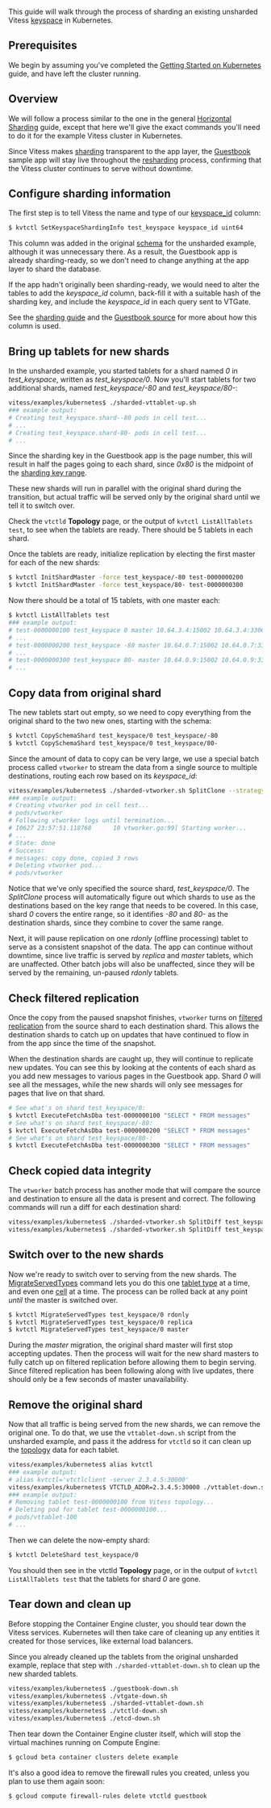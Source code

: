 This guide will walk through the process of sharding an existing unsharded
Vitess [keyspace](http://vitess.io/overview/concepts.html#keyspace) in Kubernetes.

## Prerequisites

We begin by assuming you've completed the
[Getting Started on Kubernetes](http://vitess.io/getting-started/) guide, and
have left the cluster running.

## Overview

We will follow a process similar to the one in the general
[Horizontal Sharding](http://vitess.io/user-guide/horizontal-sharding.html)
guide, except that here we'll give the exact commands you'll need to do it for
the example Vitess cluster in Kubernetes.

Since Vitess makes [sharding](http://vitess.io/user-guide/sharding.html)
transparent to the app layer, the
[Guestbook](https://github.com/youtube/vitess/tree/master/examples/kubernetes/guestbook)
sample app will stay live throughout the
[resharding](http://vitess.io/user-guide/sharding.html#resharding) process,
confirming that the Vitess cluster continues to serve without downtime.

## Configure sharding information

The first step is to tell Vitess the name and type of our
[keyspace_id](http://vitess.io/overview/concepts.html#keyspace-id) column:

``` sh
$ kvtctl SetKeyspaceShardingInfo test_keyspace keyspace_id uint64
```

This column was added in the original
[schema](https://github.com/youtube/vitess/blob/master/examples/kubernetes/create_test_table.sql)
for the unsharded example, although it was unnecessary there.
As a result, the Guestbook app is already sharding-ready,
so we don't need to change anything at the app layer to shard the database.

If the app hadn't originally been sharding-ready, we would need to alter
the tables to add the *keyspace_id* column, back-fill it with a suitable hash
of the sharding key, and include the *keyspace_id* in each query sent to VTGate.

See the [sharding guide](http://vitess.io/user-guide/sharding.html#range-based-sharding)
and the [Guestbook source](https://github.com/youtube/vitess/blob/master/examples/kubernetes/guestbook/main.py)
for more about how this column is used.

## Bring up tablets for new shards

In the unsharded example, you started tablets for a shard
named *0* in *test_keyspace*, written as *test_keyspace/0*.
Now you'll start tablets for two additional shards,
named *test_keyspace/-80* and *test_keyspace/80-*:

``` sh
vitess/examples/kubernetes$ ./sharded-vttablet-up.sh
### example output:
# Creating test_keyspace.shard--80 pods in cell test...
# ...
# Creating test_keyspace.shard-80- pods in cell test...
# ...
```

Since the sharding key in the Guestbook app is the page number,
this will result in half the pages going to each shard,
since *0x80* is the midpoint of the
[sharding key range](http://vitess.io/user-guide/sharding.html#key-ranges-and-partitions).

These new shards will run in parallel with the original shard during the
transition, but actual traffic will be served only by the original shard
until we tell it to switch over.

Check the `vtctld` **Topology** page, or the output of `kvtctl ListAllTablets test`,
to see when the tablets are ready. There should be 5 tablets in each shard.

Once the tablets are ready, initialize replication by electing the first master
for each of the new shards:

``` sh
$ kvtctl InitShardMaster -force test_keyspace/-80 test-0000000200
$ kvtctl InitShardMaster -force test_keyspace/80- test-0000000300
```

Now there should be a total of 15 tablets, with one master each:

``` sh
$ kvtctl ListAllTablets test
### example output:
# test-0000000100 test_keyspace 0 master 10.64.3.4:15002 10.64.3.4:3306 []
# ...
# test-0000000200 test_keyspace -80 master 10.64.0.7:15002 10.64.0.7:3306 []
# ...
# test-0000000300 test_keyspace 80- master 10.64.0.9:15002 10.64.0.9:3306 []
# ...
```

## Copy data from original shard

The new tablets start out empty, so we need to copy everything from the
original shard to the two new ones, starting with the schema:

``` sh
$ kvtctl CopySchemaShard test_keyspace/0 test_keyspace/-80
$ kvtctl CopySchemaShard test_keyspace/0 test_keyspace/80-
```

Since the amount of data to copy can be very large, we use a special
batch process called `vtworker` to stream the data from a single source
to multiple destinations, routing each row based on its *keyspace_id*:

``` sh
vitess/examples/kubernetes$ ./sharded-vtworker.sh SplitClone --strategy=-populate_blp_checkpoint test_keyspace/0
### example output:
# Creating vtworker pod in cell test...
# pods/vtworker
# Following vtworker logs until termination...
# I0627 23:57:51.118768      10 vtworker.go:99] Starting worker...
# ...
# State: done
# Success:
# messages: copy done, copied 3 rows
# Deleting vtworker pod...
# pods/vtworker
```

Notice that we've only specified the source shard, *test_keyspace/0*.
The *SplitClone* process will automatically figure out which shards to use
as the destinations based on the key range that needs to be covered.
In this case, shard *0* covers the entire range, so it identifies
*-80* and *80-* as the destination shards, since they combine to cover the
same range.

Next, it will pause replication on one *rdonly* (offline processing) tablet
to serve as a consistent snapshot of the data. The app can continue without
downtime, since live traffic is served by *replica* and *master* tablets,
which are unaffected. Other batch jobs will also be unaffected, since they
will be served by the remaining, un-paused *rdonly* tablets.

## Check filtered replication

Once the copy from the paused snapshot finishes, `vtworker` turns on
[filtered replication](http://vitess.io/user-guide/sharding.html#filtered-replication)
from the source shard to each destination shard. This allows the destination
shards to catch up on updates that have continued to flow in from the app since
the time of the snapshot.

When the destination shards are caught up, they will continue to replicate
new updates. You can see this by looking at the contents of each shard as
you add new messages to various pages in the Guestbook app. Shard *0* will
see all the messages, while the new shards will only see messages for pages
that live on that shard.

``` sh
# See what's on shard test_keyspace/0:
$ kvtctl ExecuteFetchAsDba test-0000000100 "SELECT * FROM messages"
# See what's on shard test_keyspace/-80:
$ kvtctl ExecuteFetchAsDba test-0000000200 "SELECT * FROM messages"
# See what's on shard test_keyspace/80-:
$ kvtctl ExecuteFetchAsDba test-0000000300 "SELECT * FROM messages"
```

## Check copied data integrity

The `vtworker` batch process has another mode that will compare the source
and destination to ensure all the data is present and correct.
The following commands will run a diff for each destination shard:

``` sh
vitess/examples/kubernetes$ ./sharded-vtworker.sh SplitDiff test_keyspace/-80
vitess/examples/kubernetes$ ./sharded-vtworker.sh SplitDiff test_keyspace/80-
```

## Switch over to the new shards

Now we're ready to switch over to serving from the new shards.
The [MigrateServedTypes](http://vitess.io/reference/vtctl.html#migrateservedtypes)
command lets you do this one
[tablet type](http://vitess.io/overview/concepts.html#tablet) at a time,
and even one [cell](http://vitess.io/overview/concepts.html#cell-(data-center))
at a time. The process can be rolled back at any point *until* the master is
switched over.

``` sh
$ kvtctl MigrateServedTypes test_keyspace/0 rdonly
$ kvtctl MigrateServedTypes test_keyspace/0 replica
$ kvtctl MigrateServedTypes test_keyspace/0 master
```

During the *master* migration, the original shard master will first stop
accepting updates. Then the process will wait for the new shard masters to
fully catch up on filtered replication before allowing them to begin serving.
Since filtered replication has been following along with live updates, there
should only be a few seconds of master unavailability.

## Remove the original shard

Now that all traffic is being served from the new shards, we can remove the
original one. To do that, we use the `vttablet-down.sh` script from the
unsharded example, and pass it the address for `vtctld` so it can clean up
the [topology](http://vitess.io/overview/concepts.html#topology-service) data
for each tablet.

``` sh
vitess/examples/kubernetes$ alias kvtctl
### example output:
# alias kvtctl='vtctlclient -server 2.3.4.5:30000'
vitess/examples/kubernetes$ VTCTLD_ADDR=2.3.4.5:30000 ./vttablet-down.sh
### example output:
# Removing tablet test-0000000100 from Vitess topology...
# Deleting pod for tablet test-0000000100...
# pods/vttablet-100
# ...
```

Then we can delete the now-empty shard:

``` sh
$ kvtctl DeleteShard test_keyspace/0
```

You should then see in the vtctld **Topology** page, or in the output of
`kvtctl ListAllTablets test` that the tablets for shard *0* are gone.

## Tear down and clean up

Before stopping the Container Engine cluster, you should tear down the Vitess
services. Kubernetes will then take care of cleaning up any entities it created
for those services, like external load balancers.

Since you already cleaned up the tablets from the original unsharded example,
replace that step with `./sharded-vttablet-down.sh` to clean up the new sharded
tablets.

``` sh
vitess/examples/kubernetes$ ./guestbook-down.sh
vitess/examples/kubernetes$ ./vtgate-down.sh
vitess/examples/kubernetes$ ./sharded-vttablet-down.sh
vitess/examples/kubernetes$ ./vtctld-down.sh
vitess/examples/kubernetes$ ./etcd-down.sh
```

Then tear down the Container Engine cluster itself, which will stop the virtual
machines running on Compute Engine:

``` sh
$ gcloud beta container clusters delete example
```

It's also a good idea to remove the firewall rules you created, unless you plan
to use them again soon:

``` sh
$ gcloud compute firewall-rules delete vtctld guestbook
```
